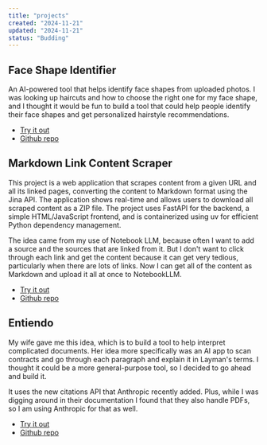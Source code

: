 ```yaml
---
title: "projects"
created: "2024-11-21"
updated: "2024-11-21"
status: "Budding"
---
```

## Face Shape Identifier

An AI-powered tool that helps identify face shapes from uploaded photos.
I was looking up haircuts and how to choose the right one for my face shape, and I thought it would be fun to build a tool that could help people identify their face shapes and get personalized hairstyle recommendations.

- [Try it out](https://faceshapeidentifier.anoliphantneverforgets.com)
- [Github repo](https://github.com/JoshuaOliphant/face_shaper)

## Markdown Link Content Scraper

This project is a web application that scrapes content from a given URL and all its linked pages, converting the content to Markdown format using the Jina API. The application shows real-time and allows users to download all scraped content as a ZIP file. The project uses FastAPI for the backend, a simple HTML/JavaScript frontend, and is containerized using uv for efficient Python dependency management.

The idea came from my use of Notebook LLM, because often I want to add a source and the sources that are linked from it. But I don't want to click through each link and get the content because it can get very tedious, particularly when there are lots of links. Now I can get all of the content as Markdown and upload it all at once to NotebookLLM.

- [Try it out](https://link-content-scraper.anoliphantneverforgets.com)
- [Github repo](https://github.com/JoshuaOliphant/Link-Content-Scraper)

## Entiendo

My wife gave me this idea, which is to build a tool to help interpret complicated documents. Her idea more specifically was an AI app to scan contracts and go through each paragraph and explain it in Layman's terms. I thought it could be a more general-purpose tool, so I decided to go ahead and build it.

It uses the new citations API that Anthropic recently added. Plus, while I was digging around in their documentation I found that they also handle PDFs, so I am using Anthropic for that as well.

- [Try it out](https://entiendo.anoliphantneverforgets.com)
- [Github repo](https://github.com/JoshuaOliphant/entiendo)
